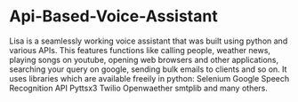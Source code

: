 # Api-Based-Voice-Assistant
Lisa is a seamlessly working voice assistant that was built using python and various APIs.
This features functions like calling people, weather news, playing songs on youtube, opening web browsers and other applications,
searching your query on google, sending bulk emails to clients and so on.
It uses libraries which are available freeily in python:
Selenium
Google Speech Recognition API
Pyttsx3
Twilio
Openwaether
smtplib
and many others.
